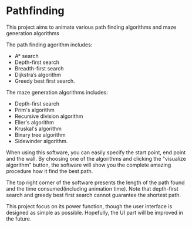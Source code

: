 # Pathfinding
This project aims to animate various path finding algorithms and maze generation algorithms

The path finding agorithm includes:
- A* search
- Depth-first search
- Breadth-first search
- Dijkstra’s algorithm
- Greedy best first search.

The maze generation algorithms includes:
- Depth-first search
- Prim's algorithm
- Recursive division algorithm
- Eller's algorithm
- Kruskal's algorithm
- Binary tree algorithm
- Sidewinder algorithm.


When using this software, you can easily specify the start point, end point and the wall. By choosing one of the algorithms and clicking the "visualize algorithm" button, the software will show you the complete amazing procedure how it find the best path.

The top right corner of the software presents the length of the path found and the time consumed(including animation time). Note that depth-first search and greedy best first search cannot guarantee the shortest path.

This project focus on its power function, though the user interface is designed as simple as possible. Hopefully, the UI part will be improved in the future.

